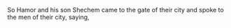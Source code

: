 So Hamor and his son Shechem came to the gate of their city and spoke to the men of their city, saying,
